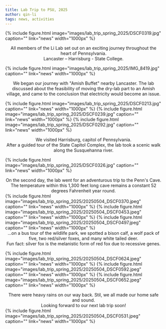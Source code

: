 ```yaml
---
title: Lab Trip to PSU, 2025
author: qin-li
tags: news, activities
---
```

{%
  include figure.html
  image="images/lab_trip_spring_2025/DSCF0319.jpg"
  caption=""
  link="news"
  width="1000px"
%}
<div align="center">All members of the Li Lab set out on an exciting journey throughout the heart of Pennsylvania.<br />Lancaster – Harrisburg - State College.</div>

{%
  include figure.html
  image="images/lab_trip_spring_2025/IMG_8419.jpg"
  caption=""
  link="news"
  width="1000px"
%}
<div align="center">We began our journey with "Amish Buffet" nearby Lancaster. The lab discussed about the feasibility of moving the dry-lab part to an Amish village, and came to the conclusion that electricity would become an issue.</div>

{%
  include figure.html
  image="images/lab_trip_spring_2025/DSCF0213.jpg"
  caption=""
  link="news"
  width="1000px"
%}
{%
  include figure.html
  image="images/lab_trip_spring_2025/DSCF0239.jpg"
  caption=""
  link="news"
  width="1000px"
%}
{%
  include figure.html
  image="images/lab_trip_spring_2025/DSCF0292.jpg"
  caption=""
  link="news"
  width="1000px"
%}
<div align="center">We visited Harrisburg, capitol of Pennsylvania.<br />After a guided tour of the State Capitol Complex, the lab took a scenic walk along the Susquehanna river.</div>

{%
  include figure.html
  image="images/lab_trip_spring_2025/DSCF0326.jpg"
  caption=""
  link="news"
  width="1000px"
%}

<div align="center">On the second day, the lab went for an adventurous trip to the Penn's Cave.<br />The temperature within this 1,300 feet long cave remains a constant 52 degrees Fahrenheit year round.</div>
{%
  include figure.html
  image="images/lab_trip_spring_2025/20250504_DSCF0370.jpeg"
  caption=""
  link="news"
  width="1000px"
%}
{%
  include figure.html
  image="images/lab_trip_spring_2025/20250504_DSCF0453.jpeg"
  caption=""
  link="news"
  width="1000px"
%}
{%
  include figure.html
  image="images/lab_trip_spring_2025/20250504_DSCF0497.jpeg"
  caption=""
  link="news"
  width="1000px"
%}
<div align="center">...on a bus tour of the wildlife park, we spotted a bison calf, a wolf pack of five, two red/silver foxes, and many white tailed deer.<br />Fun fact: silver fox is the melanistic form of red fox due to recessive genes.</div>

{%
  include figure.html
  image="images/lab_trip_spring_2025/20250504_DSCF0624.jpeg"
  caption=""
  link="news"
  width="1000px"
%}
{%
  include figure.html
  image="images/lab_trip_spring_2025/20250504_DSCF0592.jpeg"
  caption=""
  link="news"
  width="1000px"
%}
{%
  include figure.html
  image="images/lab_trip_spring_2025/20250504_DSCF0652.jpeg"
  caption=""
  link="news"
  width="1000px"
%}
<div align="center">There were heavy rains on our way back. Stil, we all made our home safe and sound. <br />Looking forward to our next lab trip soon!</div>
{%
  include figure.html
  image="images/lab_trip_spring_2025/20250504_DSCF0531.jpeg"
  caption=""
  link="news"
  width="1000px"
%}

